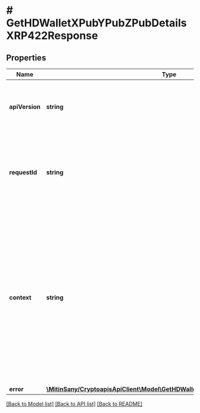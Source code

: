 # # GetHDWalletXPubYPubZPubDetailsXRP422Response

## Properties

Name | Type | Description | Notes
------------ | ------------- | ------------- | -------------
**apiVersion** | **string** | Specifies the version of the API that incorporates this endpoint. |
**requestId** | **string** | Defines the ID of the request. The &#x60;requestId&#x60; is generated by Crypto APIs and it&#39;s unique for every request. |
**context** | **string** | In batch situations the user can use the context to correlate responses with requests. This property is present regardless of whether the response was successful or returned as an error. &#x60;context&#x60; is specified by the user. | [optional]
**error** | [**\MitinSany/CryptoapisApiClient\Model\GetHDWalletXPubYPubZPubDetailsXRPE422**](GetHDWalletXPubYPubZPubDetailsXRPE422.md) |  |

[[Back to Model list]](../../README.md#models) [[Back to API list]](../../README.md#endpoints) [[Back to README]](../../README.md)
